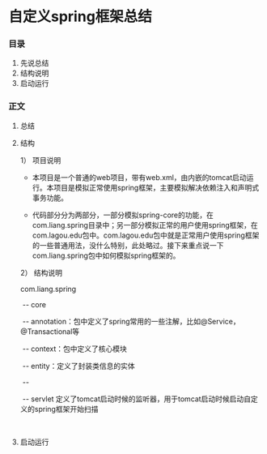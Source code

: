 # 自定义spring框架总结
### 目录

1. 先说总结
2. 结构说明
3. 启动运行



### 正文

1. 总结

   

2. 结构

   1） 项目说明

   - 本项目是一个普通的web项目，带有web.xml，由内嵌的tomcat启动运行。本项目是模拟正常使用spring框架，主要模拟解决依赖注入和声明式事务功能。

   

   - 代码部分分为两部分，一部分模拟spring-core的功能，在com.liang.spring目录中；另一部分模拟正常的用户使用spring框架，在com.lagou.edu包中。com.lagou.edu包中就是正常用户使用spring框架的一些普通用法，没什么特别，此处略过。接下来重点说一下com.liang.spring包中如何模拟spring框架的。

   

   2） 结构说明

   com.liang.spring

   ​	-- core

   ​		-- annotation：包中定义了spring常用的一些注解，比如@Service，@Transactional等

   ​		-- context：包中定义了核心模块

   ​		-- entity：定义了封装类信息的实体

   ​		-- 

   

   ​	-- servlet	定义了tomcat启动时候的监听器，用于tomcat启动时候启动自定义的spring框架开始扫描

   ​	

   

   

   

3. 启动运行
